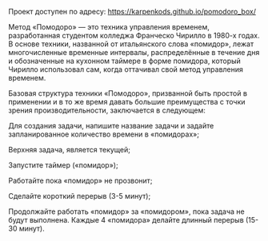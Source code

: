 Проект доступен по адресу: https://karpenkods.github.io/pomodoro_box/

Метод «Помодоро» — это техника управления временем, разработанная студентом колледжа Франческо Чирилло в 1980-х годах. В основе техники, названной от итальянского слова «помидор», лежат многочисленные временные интервалы, распределённые в течение дня и обозначенные на кухонном таймере в форме помидора, который Чирилло использовал сам, когда оттачивал свой метод управления временем.

Базовая структура техники «Помодоро», призванной быть простой в применении и в то же время давать большие преимущества с точки зрения производительности, заключается в следующем:

Для создания задачи, напишите название задачи и задайте запланированное количество времени в «помидорах»;

Верхняя задача, является текущей;

Запустите таймер («помидор»);

Работайте пока «помидор» не прозвонит;

Сделайте короткий перерыв (3-5 минут);

Продолжайте работать «помидор» за «помидором», пока задача не будут выполнена. Каждые 4 «помидора» делайте длинный перерыв (15-30 минут).
